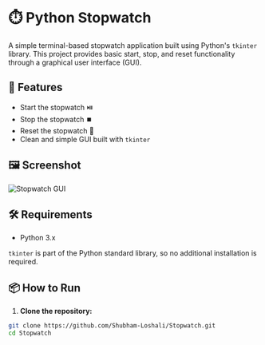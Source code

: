 # ⏱️ Python Stopwatch

A simple terminal-based stopwatch application built using Python's `tkinter` library. This project provides basic start, stop, and reset functionality through a graphical user interface (GUI).

## 🚀 Features

- Start the stopwatch ⏯️
- Stop the stopwatch ⏹️
- Reset the stopwatch 🔁
- Clean and simple GUI built with `tkinter`

## 🖼️ Screenshot

![Stopwatch GUI](https://github.com/Shubham-Loshali/Stopwatch/screenshot)

## 🛠️ Requirements

- Python 3.x

`tkinter` is part of the Python standard library, so no additional installation is required.

## 📦 How to Run

1. **Clone the repository:**

```bash
git clone https://github.com/Shubham-Loshali/Stopwatch.git
cd Stopwatch

